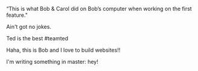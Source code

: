 “This is what Bob & Carol did on Bob’s computer when working on the first feature." 

Ain't got no jokes.

Ted is the best #teamted

Haha, this is Bob and I love to build websites!!

I'm writing something in master: hey!